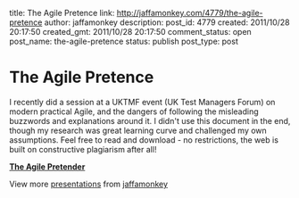 title: The Agile Pretence
link: http://jaffamonkey.com/4779/the-agile-pretence
author: jaffamonkey
description: 
post_id: 4779
created: 2011/10/28 20:17:50
created_gmt: 2011/10/28 20:17:50
comment_status: open
post_name: the-agile-pretence
status: publish
post_type: post

# The Agile Pretence

I recently did a session at a UKTMF event (UK Test Managers Forum) on modern practical Agile, and the dangers of following the misleading buzzwords and explanations around it. I didn't use this document in the end, though my research was great learning curve and challenged my own assumptions. Feel free to read and download - no restrictions, the web is built on constructive plagiarism after all! 

**[The Agile Pretender](http://www.slideshare.net/jaffamonkey/the-agile-pretender)**

View more [presentations](http://www.slideshare.net/) from [jaffamonkey](http://www.slideshare.net/jaffamonkey)